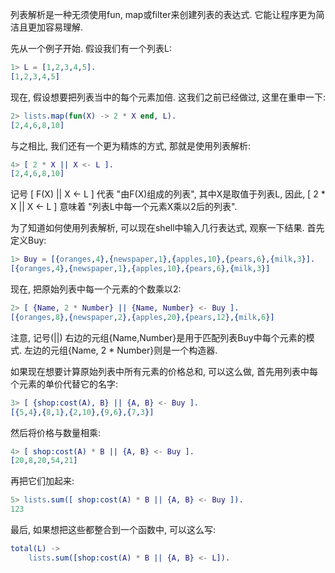 
列表解析是一种无须使用fun, map或filter来创建列表的表达式. 它能让程序更为简洁且更加容易理解.

先从一个例子开始. 假设我们有一个列表L:

```erl
1> L = [1,2,3,4,5].
[1,2,3,4,5]
```

现在, 假设想要把列表当中的每个元素加倍. 这我们之前已经做过, 这里在重申一下:

```erl
2> lists.map(fun(X) -> 2 * X end, L).
[2,4,6,8,10]
```

与之相比, 我们还有一个更为精炼的方式, 那就是使用列表解析:

```erl
4> [ 2 * X || X <- L ].
[2,4,6,8,10]
```

记号 [ F(X) || X <- L ] 代表 "由F(X)组成的列表", 其中X是取值于列表L, 因此, [ 2 * X || X <- L ] 意味着 "列表L中每一个元素X乘以2后的列表".

为了知道如何使用列表解析, 可以现在shell中输入几行表达式, 观察一下结果. 首先定义Buy:

```erl
1> Buy = [{oranges,4},{newspaper,1},{apples,10},{pears,6},{milk,3}].
[{oranges,4},{newspaper,1},{apples,10},{pears,6},{milk,3}]
```

现在, 把原始列表中每一个元素的个数乘以2:

```erl
2> [ {Name, 2 * Number} || {Name, Number} <- Buy ].
[{oranges,8},{newspaper,2},{apples,20},{pears,12},{milk,6}]
```

注意, 记号(||) 右边的元组{Name,Number}是用于匹配列表Buy中每个元素的模式. 左边的元组{Name, 2 * Number}则是一个构造器.

如果现在想要计算原始列表中所有元素的价格总和, 可以这么做, 首先用列表中每个元素的单价代替它的名字:

```erl
3> [ {shop:cost(A), B} || {A, B} <- Buy ].
[{5,4},{8,1},{2,10},{9,6},{7,3}]
```

然后将价格与数量相乘:

```erl
4> [ shop:cost(A) * B || {A, B} <- Buy ].
[20,8,20,54,21]
```

再把它们加起来:

```erl
5> lists.sum([ shop:cost(A) * B || {A, B} <- Buy ]).
123
``` 

最后, 如果想把这些都整合到一个函数中, 可以这么写:

```erl
total(L) ->
    lists.sum([shop:cost(A) * B || {A, B} <- L]).
```




